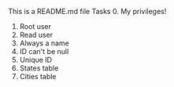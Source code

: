 This is a README.md file
Tasks
0. My privileges!
1. Root user
2. Read user
3. Always a name
4. ID can't be null
5. Unique ID
6. States table
7. Cities table
